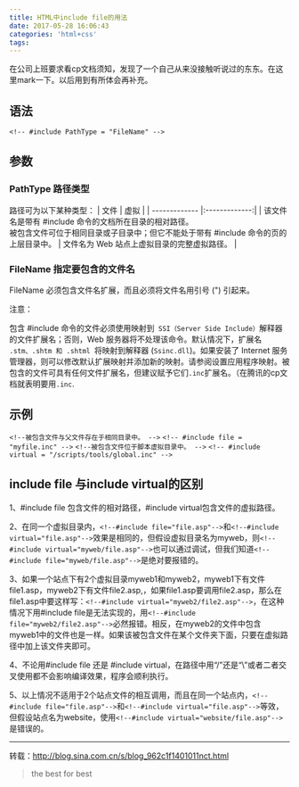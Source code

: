 ```yaml
---
title: HTML中include file的用法
date: 2017-05-28 16:06:43
categories: 'html+css'
tags:
---
```

在公司上班要求看cp文档须知，发现了一个自己从来没接触听说过的东东。在这里mark一下。以后用到有所体会再补充。
<!-- more -->
## 语法
`<!-- #include PathType = "FileName" --> `
## 参数
### PathType  路径类型
路径可为以下某种类型：
| 文件          | 虚拟          |
| ------------- |:-------------:|
| 该文件名是带有 #include 命令的文档所在目录的相对路径。<br>被包含文件可位于相同目录或子目录中；但它不能处于带有 #include 命令的页的上层目录中。   | 文件名为 Web 站点上虚拟目录的完整虚拟路径。 |

### FileName  指定要包含的文件名
FileName 必须包含文件名扩展，而且必须将文件名用引号 (") 引起来。

注意：

包含 #include 命令的文件必须使用映射到` SSI（Server Side Include）`解释器的文件扩展名；否则，Web 服务器将不处理该命令。默认情况下，扩展名 `.stm、.shtm 和 .shtml `将映射到解释器 (`Ssinc.dll`)。如果安装了 Internet 服务管理器，则可以修改默认扩展映射并添加新的映射。请参阅设置应用程序映射。被包含的文件可具有任何文件扩展名，但建议赋予它们` .inc `扩展名。（在腾讯的cp文档就表明要用`.inc`.

## 示例
`<!--被包含文件与父文件存在于相同目录中。 -->`
`<!-- #include file = "myfile.inc" -->`
`<!--被包含文件位于脚本虚拟目录中。 -->`
`<!-- #include virtual = "/scripts/tools/global.inc" -->`

## include file 与include virtual的区别
1、#include file 包含文件的相对路径，#include virtual包含文件的虚拟路径。

2、在同一个虚拟目录内，`<!--#include file="file.asp"-->`和`<!--#include virtual="file.asp"-->`效果是相同的，但假设虚拟目录名为myweb，则`<!--#include virtual="myweb/file.asp"-->`也可以通过调试，但我们知道`<!--#include file="myweb/file.asp"-->`是绝对要报错的。

3、如果一个站点下有2个虚拟目录myweb1和myweb2，myweb1下有文件file1.asp，myweb2下有文件file2.asp,，如果file1.asp要调用file2.asp，那么在file1.asp中要这样写：`<!--#include virtual="myweb2/file2.asp"-->`，在这种情况下用#include file是无法实现的，用`<!--#include file="myweb2/file2.asp"-->`必然报错。相反，在myweb2的文件中包含myweb1中的文件也是一样。如果该被包含文件在某个文件夹下面，只要在虚拟路径中加上该文件夹即可。

4、不论用#include file 还是 #include virtual，在路径中用“/”还是“\”或者二者交叉使用都不会影响编译效果，程序会顺利执行。

5、以上情况不适用于2个站点文件的相互调用，而且在同一个站点内，`<!--#include file="file.asp"-->`和`<!--#include virtual="file.asp"-->`等效，但假设站点名为website，使用`<!--#include virtual="website/file.asp"-->`是错误的。

-----
转载：http://blog.sina.com.cn/s/blog_962c1f1401011nct.html

> the best for best
